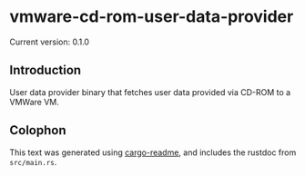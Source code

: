 # vmware-cd-rom-user-data-provider

Current version: 0.1.0

## Introduction

User data provider binary that fetches user data provided via CD-ROM to a VMWare VM.

## Colophon

This text was generated using [cargo-readme](https://crates.io/crates/cargo-readme), and includes the rustdoc from `src/main.rs`.
